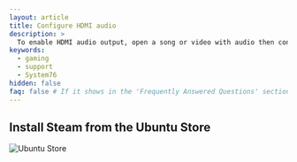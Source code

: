 ```yaml
---
layout: article
title: Configure HDMI audio
description: >
  To enable HDMI audio output, open a song or video with audio then connect your HDMI cable to your computer and receiver. Click on the Volume (<i class='fa fa-volume-up'></i>) icon in the upper right, and click on _Sound Settings_. Click on the _Output_ tab, then click on the HDMI device for audio output. You should hear the song of video playing through the HDMI device.
keywords:
  - gaming
  - support
  - System76
hidden: false
faq: false # If it shows in the 'Frequently Answered Questions' section
---
```


## Install Steam from the Ubuntu Store 

![Ubuntu Store](/images/.png)
